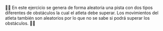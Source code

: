 :running_man: En este ejercicio se genera de forma aleatoria una pista con dos tipos diferentes de obstáculos la cual el atleta debe superar. Los movimientos del atleta también son aleatorios por lo que no se sabe si podrá superar los obstáculos. :running_man:
